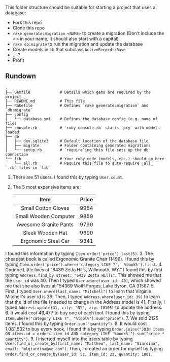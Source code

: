 This folder structure should be suitable for starting a project that uses a database:

* Fork this repo
* Clone this repo
* `rake generate:migration <NAME>` to create a migration (Don't include the `<` `>` in your name, it should also start with a capital)
* `rake db:migrate` to run the migration and update the database
* Create models in lib that subclass `ActiveRecord::Base`
* ... ?
* Profit


## Rundown

```
.
├── Gemfile             # Details which gems are required by the project
├── README.md           # This file
├── Rakefile            # Defines `rake generate:migration` and `db:migrate`
├── config
│   └── database.yml    # Defines the database config (e.g. name of file)
├── console.rb          # `ruby console.rb` starts `pry` with models loaded
├── db
│   ├── dev.sqlite3     # Default location of the database file
│   ├── migrate         # Folder containing generated migrations
│   └── setup.rb        # `require`ing this file sets up the db connection
└── lib                 # Your ruby code (models, etc.) should go here
    └── all.rb          # Require this file to auto-require _all_ `.rb` files in `lib`
```

1. There are 51 users. I found this by typing `User.count`.
2.  The 5 most expensive items are:

	|          Item         | Price |
	|:---------------------:|:-----:|
	|  Small Cotton Gloves  |  9984 |
	| Small Wooden Computer |  9859 |
	| Awesome Granite Pants |  9790 |
	|    Sleek Wooden Hat   |  9390 |
	|  Ergonomic Steel Car  |  9341 |
I found this information by typing `Item.order('price').last(5)`.
3. The cheapest book is called Ergonomic Granite Chair (1496). I found this by typing `Item.order('price').where('category LIKE ?', '%book%').first`.
4. Corinne Little lives at "6439 Zetta Hills, Willmouth, WY." I found this by first typing `Address.find_by street: "6439 Zetta Hills"`. This showed me that the `user_id` was 40. Then I typed `User.where(user_id: 40)`, which showed me that she also lives at "54369 Wolff Forges, Lake Byron, CA 31587.
5. First, I typed `User.where(last_name: "Mitchell")` to learn that Virginie Mitchell's user id is 39. Then, I typed `Address.where(user_id: 39)` to learn that the id of the file I needed to change in the Address model is 41. Finally, I typed `Address.update(41, city: "NY", zip: 10108)` to update the address.
6. It would cost 46,477 to buy one of each tool. I found this by typing `Item.where("category LIKE ?", "%tool%").sum("price")`.
7. We sold 2125 items. I found this by typing `Order.sum("quantity")`.
8. It would cost 1,081,532 to buy every book. I found this by typing `Order.joins("JOIN items ON items.id = orders.item_id AND category LIKE '%book%'").sum("price * quantity")`.
9. I inserted myself into the users table by typing `User.find_or_create_by(first_name: "Matthew", last_name: "Giardina", email: "mlgiardina@me.com")`. Then, I created an order for myself by typing `Order.find_or_create_by(user_id: 51, item_id: 23, quantity: 100)`.